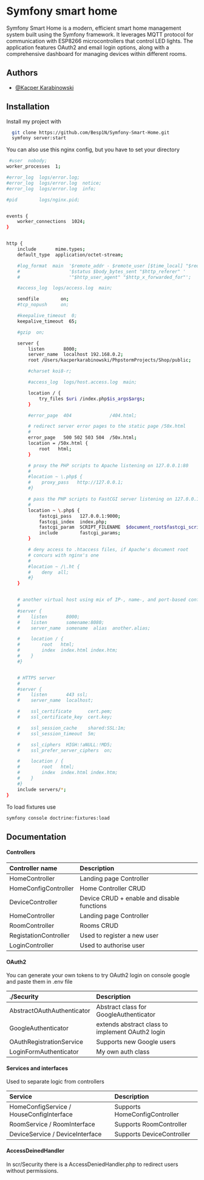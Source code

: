 
# Symfony smart home

Symfony Smart Home is a modern, efficient smart home management system built using the Symfony framework. It leverages MQTT protocol for communication with ESP8266 microcontrollers that control LED lights. The application features OAuth2 and email login options, along with a comprehensive dashboard for managing devices within different rooms.




## Authors

- [@Kacper Karabinowski](https://github.com/Besp1N)


## Installation

Install my project with

```bash
  git clone https://github.com/Besp1N/Symfony-Smart-Home.git
  symfony server:start
```

You can also use this nginx config, but you have to set your directory

```bash
 #user  nobody;
worker_processes  1;

#error_log  logs/error.log;
#error_log  logs/error.log  notice;
#error_log  logs/error.log  info;

#pid        logs/nginx.pid;


events {
    worker_connections  1024;
}


http {
    include       mime.types;
    default_type  application/octet-stream;

    #log_format  main  '$remote_addr - $remote_user [$time_local] "$request" '
    #                  '$status $body_bytes_sent "$http_referer" '
    #                  '"$http_user_agent" "$http_x_forwarded_for"';

    #access_log  logs/access.log  main;

    sendfile        on;
    #tcp_nopush     on;

    #keepalive_timeout  0;
    keepalive_timeout  65;

    #gzip  on;

    server {
        listen       8000;
        server_name  localhost 192.168.0.2;
      	root /Users/kacperkarabinowski/PhpstormProjects/Shop/public;

        #charset koi8-r;

        #access_log  logs/host.access.log  main;

        location / {
            try_files $uri /index.php$is_args$args;
        }

        #error_page  404              /404.html;

        # redirect server error pages to the static page /50x.html
        #
        error_page   500 502 503 504  /50x.html;
        location = /50x.html {
            root   html;
        }

        # proxy the PHP scripts to Apache listening on 127.0.0.1:80
        #
        #location ~ \.php$ {
        #    proxy_pass   http://127.0.0.1;
        #}

        # pass the PHP scripts to FastCGI server listening on 127.0.0.1:9000
        #
        location ~ \.php$ {
            fastcgi_pass   127.0.0.1:9000;
            fastcgi_index  index.php;
            fastcgi_param  SCRIPT_FILENAME  $document_root$fastcgi_script_name;
            include        fastcgi_params;
        }

        # deny access to .htaccess files, if Apache's document root
        # concurs with nginx's one
        #
        #location ~ /\.ht {
        #    deny  all;
        #}
    }


    # another virtual host using mix of IP-, name-, and port-based configuration
    #
    #server {
    #    listen       8000;
    #    listen       somename:8080;
    #    server_name  somename  alias  another.alias;

    #    location / {
    #        root   html;
    #        index  index.html index.htm;
    #    }
    #}


    # HTTPS server
    #
    #server {
    #    listen       443 ssl;
    #    server_name  localhost;

    #    ssl_certificate      cert.pem;
    #    ssl_certificate_key  cert.key;

    #    ssl_session_cache    shared:SSL:1m;
    #    ssl_session_timeout  5m;

    #    ssl_ciphers  HIGH:!aNULL:!MD5;
    #    ssl_prefer_server_ciphers  on;

    #    location / {
    #        root   html;
    #        index  index.html index.htm;
    #    }
    #}
    include servers/*;
}
```

To load fixtures use

```bash
symfony console doctrine:fixtures:load
```


## Documentation

#### Controllers


| Controller name | Description |
| :-------- | :------------------------- |
| HomeController | Landing page Controller |
| HomeConfigController| Home Controller CRUD |
| DeviceController| Device CRUD + enable and disable functions |
| HomeController | Landing page Controller |
| RoomController | Rooms CRUD |
| RegistationController | Used to register a new user |
| LoginController | Used to authorise user |

#### OAuth2

You can generate your own tokens to try OAuth2 login on console google and paste them in .env file

| ./Security | Description |
| :-------- |  :------------------------- |
| AbstractOAuthAuthenticator | Abstract class for GoogleAuthenticator |
| GoogleAuthenticator| extends abstract class to implement OAuth2 login |
| OAuthRegistrationService| Supports new Google users |
| LoginFormAuthenticator | My own auth class |


#### Services and interfaces
Used to separate logic from controllers

| Service | Description |
| :-------- |:------------------------- |
| HomeConfigService / HouseConfigInterface | Supports HomeConfigController |
| RoomService / RoomInterface| Supports RoomController |
| DeviceService / DeviceInterface| Supports DeviceController |


#### AccessDeinedHandler

 In scr/Security there is a AccessDeniedHandler.php to redirect users without permissions.
